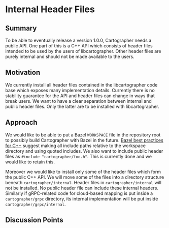 # Internal Header Files

## Summary
[summary]: #summary

To be able to eventually release a version 1.0.0, Cartographer needs a public API.
One part of this is a C++ API which consists of header files intended to be used by the users of libcartographer.
Other header files are purely internal and should not be made available to the users.

## Motivation
[motivation]: #motivation

We currently install all header files contained in the libcartographer code base which exposes many implementation details.
Currently there is no stability guarantee for the API and header files can change in ways that break users.
We want to have a clear separation between internal and public header files.
Only the latter are to be installed with libcartographer.

## Approach
[approach]: #approach

We would like to be able to put a Bazel `WORKSPACE` file in the repository root to possibly build Cartographer with Bazel in the future.
[Bazel best practices for C++](https://docs.bazel.build/versions/master/bazel-and-cpp.html#include-paths) suggest making all include paths relative to the workspace directory and using quoted includes.
We also want to include public header files as `#include "cartographer/foo.h"`.
This is currently done and we would like to retain this.

Moreover we would like to install only some of the header files which form the public C++ API.
We will move some of the files into a directory structure beneath `cartographer/internal`.
Header files in `cartographer/internal` will not be installed.
No public header file can include these internal headers.
Similarly if gRPC-related code for cloud-based mapping is put inside a `cartographer/grpc` directory, its internal implementation will be put inside `cartographer/grpc/internal`.

## Discussion Points
[discussion]: #discussion
